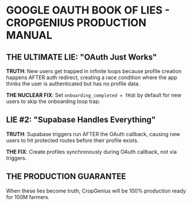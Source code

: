 # GOOGLE OAUTH BOOK OF LIES - CROPGENIUS PRODUCTION MANUAL

## THE ULTIMATE LIE: "OAuth Just Works"

**TRUTH**: New users get trapped in infinite loops because profile creation happens AFTER auth redirect, creating a race condition where the app thinks the user is authenticated but has no profile data.

**THE NUCLEAR FIX**: Set `onboarding_completed = TRUE` by default for new users to skip the onboarding loop trap.

## LIE #2: "Supabase Handles Everything"

**TRUTH**: Supabase triggers run AFTER the OAuth callback, causing new users to hit protected routes before their profile exists.

**THE FIX**: Create profiles synchronously during OAuth callback, not via triggers.

## THE PRODUCTION GUARANTEE

When these lies become truth, CropGenius will be 100% production ready for 100M farmers.